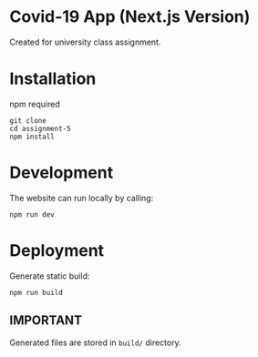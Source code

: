 # Covid-19 App (Next.js Version)

Created for university class assignment.

# Installation

npm required

```
git clone
cd assignment-5
npm install
```

# Development

The website can run locally by calling:

```
npm run dev
```

# Deployment

Generate static build:

```
npm run build
```

## IMPORTANT

Generated files are stored in `build/` directory.
